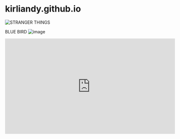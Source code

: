 # kirliandy.github.io

![STRANGER THINGS](https://user-images.githubusercontent.com/118424253/202371213-014ca278-2d24-4861-8076-8694a47a1672.png)

BLUE BIRD ![image](https://user-images.githubusercontent.com/118424253/202375771-ec78eb36-3a67-412c-b38b-f91df37bbb2b.png)

<iframe width="560" height="315" src="https://www.youtube.com/embed/OOgvDiXl6hA" title="YouTube video player" frameborder="0" allow="accelerometer; autoplay; clipboard-write; encrypted-media; gyroscope; picture-in-picture" allowfullscreen></iframe>
